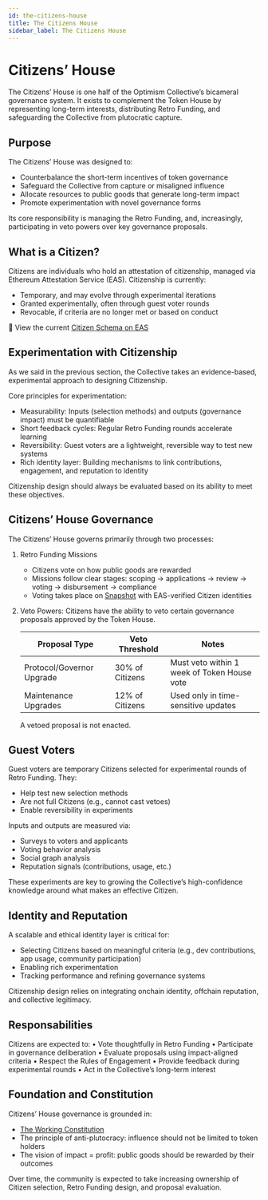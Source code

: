 ```yaml
---
id: the-citizens-house
title: The Citizens House
sidebar_label: The Citizens House
---
```


# Citizens’ House

The Citizens’ House is one half of the Optimism Collective’s bicameral governance system. It exists to complement the Token House by representing long-term interests, distributing Retro Funding, and safeguarding the Collective from plutocratic capture.

## Purpose

The Citizens’ House was designed to:
- Counterbalance the short-term incentives of token governance
- Safeguard the Collective from capture or misaligned influence
- Allocate resources to public goods that generate long-term impact
- Promote experimentation with novel governance forms

Its core responsibility is managing the Retro Funding, and, increasingly, participating in veto powers over key governance proposals.

## What is a Citizen?

Citizens are individuals who hold an attestation of citizenship, managed via Ethereum Attestation Service (EAS). Citizenship is currently:
- Temporary, and may evolve through experimental iterations
- Granted experimentally, often through guest voter rounds
- Revocable, if criteria are no longer met or based on conduct

🔗 View the current [Citizen Schema on EAS](https://optimism.easscan.org/schema/view/0xc35634c4ca8a54dce0a2af61a9a9a5a3067398cb3916b133238c4f6ba721bc8a)

## Experimentation with Citizenship

As we said in the previous section, the Collective takes an evidence-based, experimental approach to designing Citizenship.

Core principles for experimentation:
- Measurability: Inputs (selection methods) and outputs (governance impact) must be quantifiable
- Short feedback cycles: Regular Retro Funding rounds accelerate learning
- Reversibility: Guest voters are a lightweight, reversible way to test new systems
- Rich identity layer: Building mechanisms to link contributions, engagement, and reputation to identity

Citizenship design should always be evaluated based on its ability to meet these objectives.

## Citizens’ House Governance

The Citizens’ House governs primarily through two processes:

1. Retro Funding Missions
    - Citizens vote on how public goods are rewarded
    - Missions follow clear stages: scoping → applications → review → voting → disbursement → compliance
    - Voting takes place on [Snapshot](https://snapshot.org/#/citizenshouse.eth) with EAS-verified Citizen identities

2. Veto Powers: Citizens have the ability to veto certain governance proposals approved by the Token House.

    | Proposal Type | Veto Threshold | Notes |
    |--------------|----------------|--------|
    | Protocol/Governor Upgrade | 30% of Citizens | Must veto within 1 week of Token House vote |
    | Maintenance Upgrades | 12% of Citizens | Used only in time-sensitive updates |

    A vetoed proposal is not enacted.

## Guest Voters

Guest voters are temporary Citizens selected for experimental rounds of Retro Funding. They:
- Help test new selection methods
- Are not full Citizens (e.g., cannot cast vetoes)
- Enable reversibility in experiments

Inputs and outputs are measured via:
- Surveys to voters and applicants
- Voting behavior analysis
- Social graph analysis
- Reputation signals (contributions, usage, etc.)

These experiments are key to growing the Collective’s high-confidence knowledge around what makes an effective Citizen.

## Identity and Reputation

A scalable and ethical identity layer is critical for:
- Selecting Citizens based on meaningful criteria (e.g., dev contributions, app usage, community participation)
- Enabling rich experimentation
- Tracking performance and refining governance systems

Citizenship design relies on integrating onchain identity, offchain reputation, and collective legitimacy.

## Responsabilities 

Citizens are expected to:
	•	Vote thoughtfully in Retro Funding
	•	Participate in governance deliberation
	•	Evaluate proposals using impact-aligned criteria
	•	Respect the Rules of Engagement
	•	Provide feedback during experimental rounds
	•	Act in the Collective’s long-term interest

## Foundation and Constitution

Citizens’ House governance is grounded in:
- [The Working Constitution](https://gov.optimism.io/t/working-constitution-of-the-optimism-collective/55)
- The principle of anti-plutocracy: influence should not be limited to token holders
- The vision of impact = profit: public goods should be rewarded by their outcomes

Over time, the community is expected to take increasing ownership of Citizen selection, Retro Funding design, and proposal evaluation.